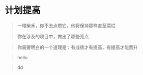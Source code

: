 


# 计划提高
> 一堆柴禾，你不去点燃它，他将保持那样直至腐烂
 
> 你在涉及的项目中，做出了哪些亮点

> 你需要明白的一个道理是：有成绩才有提高，有提高才能晋升

> hello


> dd



